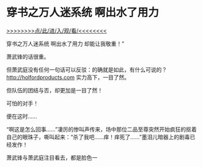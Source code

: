# 穿书之万人迷系统 啊出水了用力

<a href="https://3t3e.com/">>>>>>>>>点/此/进/入/观/看/<<<<<<<<</a>

穿书之万人迷系统 啊出水了用力
却能让我敬重！”

萧武锋的话很重。

但萧武庭没有任何一句话可以反驳：的确就是如此，有什么可说的？
http://holfordproducts.com
实力高下，一目了然。

但队伍的团结与否，却更加是一目了然！

可怕的对手！

便在这时……

“啊这是怎么回事……”凄厉的惨叫声传来，场中那位二品至尊突然开始疯狂的抠着自己的眼珠子，嘶叫起来：“杀了我吧……痒！痒死了……”墨泪儿暗器上的剧毒已经发作！

萧武锋与萧武庭注目看去，都是脸色一
